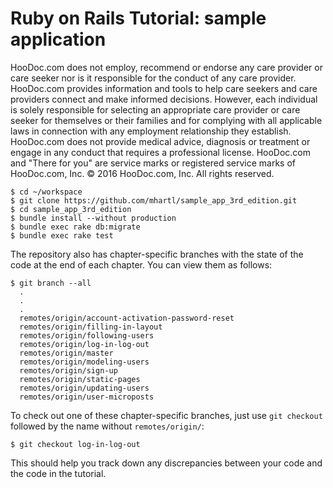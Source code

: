 # Ruby on Rails Tutorial: sample application


HooDoc.com does not employ, recommend or endorse any care provider or care seeker nor is it responsible for the conduct of any care provider. HooDoc.com provides information and tools to help care seekers and care providers connect and make informed decisions. However, each individual is solely responsible for selecting an appropriate care provider or care seeker for themselves or their families and for complying with all applicable laws in connection with any employment relationship they establish. HooDoc.com does not provide medical advice, diagnosis or treatment or engage in any conduct that requires a professional license.
HooDoc.com and "There for you" are service marks or registered service marks of HooDoc.com, Inc. © 2016 HooDoc.com, Inc. All rights reserved.

```
$ cd ~/workspace
$ git clone https://github.com/mhartl/sample_app_3rd_edition.git
$ cd sample_app_3rd_edition
$ bundle install --without production
$ bundle exec rake db:migrate
$ bundle exec rake test
```

The repository also has chapter-specific branches with the state of the code at the end of each chapter. You can view them as follows:

```
$ git branch --all
  .
  .
  .
  remotes/origin/account-activation-password-reset
  remotes/origin/filling-in-layout
  remotes/origin/following-users
  remotes/origin/log-in-log-out
  remotes/origin/master
  remotes/origin/modeling-users
  remotes/origin/sign-up
  remotes/origin/static-pages
  remotes/origin/updating-users
  remotes/origin/user-microposts
```

To check out one of these chapter-specific branches, just use `git checkout` followed by the name without `remotes/origin/`:

```
$ git checkout log-in-log-out
```

This should help you track down any discrepancies between your code and the code in the tutorial.
